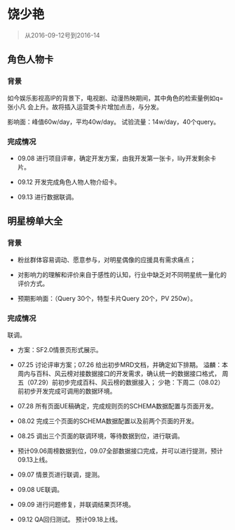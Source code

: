 # 饶少艳

> 从2016-09-12号到2016-14


## 角色人物卡

### 背景

如今娱乐影视高IP的背景下，电视剧、动漫热映期间，其中角色的检索量例如q=张小凡 会上升。故将插入运营类卡片增加点击，与分发。

影响面：峰值60w/day，平均40w/day。
试验流量：14w/day，40个query。

### 完成情况

* 09.08 进行项目评审，确定开发方案，由我开发第一张卡，lily开发剩余卡片。

* 09.12 开发完成角色人物人物介绍卡。

* 09.13 进行数据联调。



## 明星榜单大全

### 背景

* 粉丝群体容易调动、愿意参与，对明星偶像的应援具有需求痛点；

* 对影响力的理解和评价来自于感性的认知，行业中缺乏对不同明星统一量化的评价方式。

* 预期影响面：（Query 30个，特型卡片Query 20个，PV 250w）。

### 完成情况

联调。

* 方案：SF2.0情景页形式展示。

* 07.25 讨论评审方案；07.26 给出初步MRD文档，并确定如下排期。
	溢麟：本周内与百科、风云榜对接数据接口的开发需求，确认统一的数据接口格式，
周五（07.29）前初步完成百科、风云榜的数据接入；
	少艳：下周二（08.02）前初步开发完成可调用的数据环境。

* 07.28 所有页面UE稿确定，完成规则页的SCHEMA数据配置与页面开发。

* 08.02 完成三个页面的SCHEMA数据配置以及前两个页面的开发。

* 08.25 调出三个页面的联调环境，等待数据到位，进行联调。

* 预计09.06周榜数据到位，09.07全部数据接口完成，并可以进行提测，预计09.13上线。

* 09.07 情景页进行联调，提测。

* 09.08 UE联调。

* 09.09 进行问题修复，并联调结果页环境。

* 09.12 QA回归测试。 预计09.18上线。


